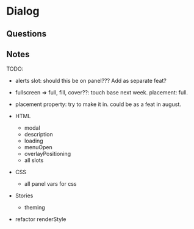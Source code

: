 # Dialog

## Questions

## Notes

TODO:

- alerts slot: should this be on panel??? Add as separate feat?

- fullscreen => full, fill, cover??: touch base next week. placement: full.
- placement property: try to make it in. could be as a feat in august.

- HTML
  - modal
  - description
  - loading
  - menuOpen
  - overlayPositioning
  - all slots
- CSS
  - all panel vars for css
- Stories
  - theming
- refactor renderStyle
